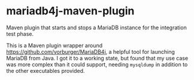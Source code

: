# mariadb4j-maven-plugin
Maven plugin that starts and stops a MariaDB instance for the integration test phase.

This is a Maven plugin wrapper around https://github.com/vorburger/MariaDB4j, a 
helpful tool for launching MariaDB from Java. I got it to a working state, but 
found that my use case was more complex than it could support, needing `mysqldump`
in addition to the other executables provided.

